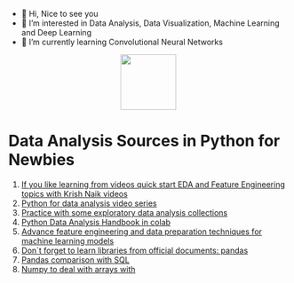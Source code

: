 - 👋 Hi, Nice to see you
- 👀 I’m interested in Data Analysis, Data Visualization, Machine Learning and Deep Learning
- 🌱 I’m currently learning Convolutional Neural Networks

 <div id="header" align="center">
  <img src="https://media.giphy.com/media/M9gbBd9nbDrOTu1Mqx/giphy.gif" width="100"/>
</div>

# Data Analysis Sources in Python for Newbies

1. [If you like learning from videos quick start EDA and Feature Engineering topics with Krish Naik videos](https://www.youtube.com/watch?v=bTN-6VPe8c0&list=PLZoTAELRMXVPzj1D0i_6ajJ6gyD22b3jh)
2. [Python for data analysis video series](https://www.youtube.com/watch?v=bPrmA1SEN2k&list=PLZoTAELRMXVNUL99R4bDlVYsncUNvwUBB)
3. [Practice with some exploratory data analysis collections](https://github.com/iNeuronai/EDACollection)
4. [Python Data Analysis Handbook in colab](https://colab.research.google.com/github/jakevdp/PythonDataScienceHandbook/blob/master/notebooks/Index.ipynb)
5. [Advance feature engineering and data preparation techniques for machine learning models](https://github.com/nesibegul/BOOKS-and-SOURCES/blob/main/data_preparation_for_machine_learning.pdf)
6. [Don`t forget to learn libraries from official documents: pandas](https://pandas.pydata.org/pandas-docs/stable/getting_started/intro_tutorials/07_reshape_table_layout.html)
7. [Pandas comparison with SQL](https://pandas.pydata.org/pandas-docs/stable/getting_started/comparison/comparison_with_sql.html)
8. [Numpy to deal with arrays with](https://numpy.org/numpy-tutorials/)

 

<!---
nesibegul/nesibegul is a ✨ special ✨ repository because its `README.md` (this file) appears on your GitHub profile.
You can click the Preview link to take a look at your changes.

- 💞️ I’m looking to collaborate on ...
- 📫 How to reach me ...
--->


